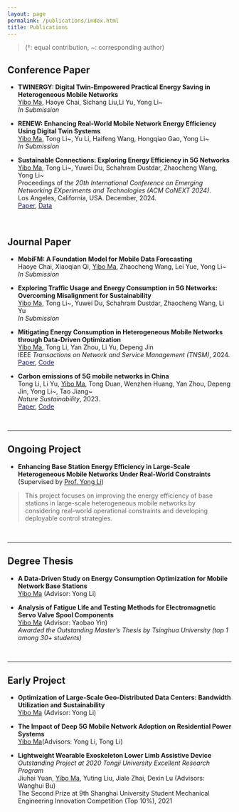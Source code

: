 ```yaml
---
layout: page
permalink: /publications/index.html
title: Publications
---
```


> (†: equal contribution, ~: corresponding author)

## Conference Paper
- **TWINERGY: Digital Twin-Empowered Practical Energy Saving in Heterogeneous Mobile Networks**<br><u>Yibo Ma</u>, Haoye Chai, Sichang Liu,Li Yu, Yong Li~<br>*In Submission*

- **RENEW: Enhancing Real-World Mobile Network Energy Efficiency Using Digital Twin Systems**<br><u>Yibo Ma</u>, Tong Li~, Yu Li, Haifeng Wang, Hongqiao Gao, Yong Li~<br>*In Submission*

- **Sustainable Connections: Exploring Energy Efficiency in 5G Networks**<br><u>Yibo Ma</u>, Tong Li~, Yuwei Du, Schahram Dustdar, Zhaocheng Wang, Yong Li~<br>Proceedings of *the 20th International Conference on Emerging Networking EXperiments and Technologies (ACM CoNEXT 2024)*.<br>Los Angeles, California, USA. December, 2024.<br>[<span style="color:rgb(25, 32, 94);">Paper</span>](https://doi.org/10.1145/3680121.3697806), [<span style="color:rgb(25, 32, 94);">Data</span>](https://drive.google.com/drive/folders/1_vdhbsc8f2guewCKGeRaWBU9fk88FMj5)

<br>


## Journal Paper

- **MobiFM: A Foundation Model for Mobile Data Forecasting**<br>Haoye Chai, Xiaoqian Qi, <u>Yibo Ma</u>, Zhaocheng Wang, Lei Yue, Yong Li~<br>*In Submission*

- **Exploring Traffic Usage and Energy Consumption in 5G Networks: Overcoming Misalignment for Sustainability**<br><u>Yibo Ma</u>, Tong Li~, Yuwei Du, Schahram Dustdar, Zhaocheng Wang, Li Yu<br>*In Submission*

- **Mitigating Energy Consumption in Heterogeneous Mobile Networks through Data-Driven Optimization**<br><u>Yibo Ma</u>, Tong Li, Yan Zhou, Li Yu, Depeng Jin<br>IEEE *Transactions on Network and Service Management (TNSM)*, 2024.<br>[<span style="color:rgb(25, 32, 94);">Paper</span>](https://ieeexplore.ieee.org/abstract/document/10565848), [<span style="color:rgb(25, 32, 94);">Code</span>](https://github.com/tsinghua-fib-lab/REDEEM)

- **Carbon emissions of 5G mobile networks in China**<br>Tong Li, Li Yu, <u>Yibo Ma</u>, Tong Duan, Wenzhen Huang, Yan Zhou, Depeng Jin, Yong Li~, Tao Jiang~<br>*Nature Sustainability*, 2023.<br>[<span style="color:rgb(25, 32, 94);">Paper</span>](https://www.nature.com/articles/s41893-023-01206-5), [<span style="color:rgb(25, 32, 94);">Code</span>](https://github.com/Tong89/Sustainability_5G)

<br>

---

## Ongoing Project
<!-- 
- **Air Conditioning Energy Optimization for Office Equipment** (Supervised by [Prof. Mahesh K. Marina](https://homepages.inf.ed.ac.uk/mmarina/))

> This project aims to analyze equipment status and environmental data to intelligently adjust air conditioning operations, ensuring required cooling conditions for equipment while minimizing energy consumption. -->

- **Enhancing Base Station Energy Efficiency in Large-Scale Heterogeneous Mobile Networks Under Real-World Constraints** (Supervised by [Prof. Yong Li](https://fi.ee.tsinghua.edu.cn/~liyong/))

> This project focuses on improving the energy efficiency of base stations in large-scale heterogeneous mobile networks by considering real-world operational constraints and developing deployable control strategies.

<br>

---

## Degree Thesis

- **A Data-Driven Study on Energy Consumption Optimization for Mobile Network Base Stations**<br><u>Yibo Ma</u> (Advisor: Yong Li)

- **Analysis of Fatigue Life and Testing Methods for Electromagnetic Servo Valve Spool Components**<br><u>Yibo Ma</u> (Advisor: Yaobao Yin)<br>
*Awarded the Outstanding Master’s Thesis by Tsinghua University (top 1 among 30+ students)*

  <br>

---

## Early Project

- **Optimization of Large-Scale Geo-Distributed Data Centers: Bandwidth Utilization and Sustainability**<br><u>Yibo Ma</u> (Advisor: Yong Li)

- **The Impact of Deep 5G Mobile Network Adoption on Residential Power Systems**<br><u>Yibo Ma</u>(Advisors: Yong Li, Tong Li)<br>

- **Lightweight Wearable Exoskeleton Lower Limb Assistive Device**<br>*Outstanding Project at 2020 Tongji University Excellent Research Program*<br>Jiuhai Yuan, <u>Yibo Ma</u>, Yuting Liu, Jiale Zhai, Dexin Lu (Advisors: Wanghui Bu)<br>The Second Prize at 9th Shanghai University Student Mechanical Engineering Innovation Competition (Top 10%), 2021

  <br>
